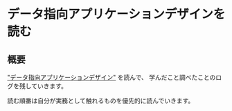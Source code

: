 # データ指向アプリケーションデザインを読む

## 概要

["データ指向アプリケーションデザイン"](https://www.amazon.co.jp/dp/4873118700/) を読んで、
学んだこと調べたことのログを残していきます。

読む順番は自分が実務として触れるものを優先的に読んでいきます。
